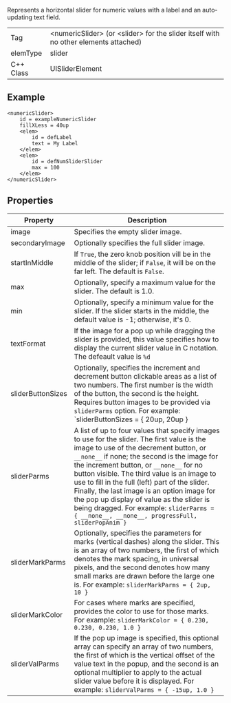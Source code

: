 Represents a horizontal slider for numeric values with a label and an auto-updating text field.

| | |
|-|-|
Tag | &lt;numericSlider&gt; (or &lt;slider&gt; for the slider itself with no other elements attached)
elemType | slider
C++ Class | UISliderElement

## Example
```
<numericSlider>
	id = exampleNumericSlider
	fillXLess = 40up
	<elem>
		id = defLabel
		text = My Label
	</elem>
	<elem>
		id = defNumSliderSlider
		max = 100
	</elem>
</numericSlider>
```

## Properties

Property | Description
-------- | -----------
image | Specifies the empty slider image.
secondaryImage | Optionally specifies the full slider image.
startInMiddle | If `True`, the zero knob position vill be in the middle of the slider; if `False`, it will be on the far left. The default is `False`.
max | Optionally, specify a maximum value for the slider. The default is 1.0.
min | Optionally, specify a minimum value for the slider. If the slider starts in the middle, the default value is -1; otherwise, it's 0.
textFormat | If the image for a pop up while dragging the slider is provided, this value specifies how to display the current slider value in C notation. The defeault value is `%d`
sliderButtonSizes | Optionally, specifies the increment and decrement button clickable areas as a list of two numbers. The first number is the width of the button, the second is the height. Requires button images to be provided via `sliderParms` option. For example: `sliderButtonSizes = { 20up, 20up }
sliderParms | A list of up to four values that specify images to use for the slider. The first value is the image to use of the decrement button, or `__none__` if none; the second is the image for the increment button, or `__none__` for no button visible. The third value is an image to use to fill in the full (left) part of the slider. Finally, the last image is an option image for the pop up display of value as the slider is being dragged. For example: `sliderParms = { __none__, __none__, progressFull, sliderPopAnim }`
sliderMarkParms | Optionally, specifies the parameters for marks (vertical dashes) along the slider. This is an array of two numbers, the first of which denotes the mark spacing, in universal pixels, and the second denotes how many small marks are drawn before the large one is. For example: `sliderMarkParms = { 2up, 10 }`
sliderMarkColor | For cases where marks are specified, provides the color to use for those marks. For example: `sliderMarkColor = { 0.230, 0.230, 0.230, 1.0 }`
sliderValParms | If the pop up image is specified, this optional array can specify an array of two numbers, the first of which is the vertical offset of the value text in the popup, and the second is an optional multiplier to apply to the actual slider value before it is displayed. For example: `sliderValParms = { -15up, 1.0 }`
